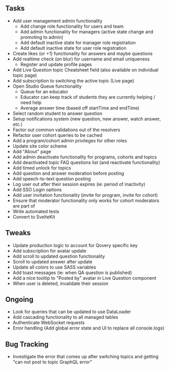 ## Tasks

- Add user management admin functionality
  - Add change role functionality for users and team
  - Add admin functionality for managers (active state change and promoting to admin)
  - Add default inactive state for manager role registration
  - Add default inactive state for user role registration
- Create likes (or +1) functionality for answers and maybe questions
- Add realtime check (on blur) for username and email uniqueness
  - Register and update profile pages
- Add Live Question topic Cheatsheet field (also available on individual topic page)
- Add subscription to switching the active topic (Live page)
- Open Studio Queue functionality
  - Queue for an educator
  - Educator can keep track of students they are currently helping / need help
  - Average answer time (based off startTime and endTime)
- Select random student to answer question
- Setup notifications system (new question, new answer, watch answer, etc.)
- Factor out common validations out of the resolvers
- Refactor user cohort queries to be cached
- Add a program/cohort admin privileges for other roles
- Update site color scheme
- Add "About" page
- Add admin deactivate functionality for programs, cohorts and topics
- Add deactivated topic FAQ questions list (and reactivate functionality)
- Add timed unlock for topics
- Add question and answer moderation before posting
- Add speech-to-text question posting
- Log user out after their session expires (ie: period of inactivity)
- Add SSO Login options
- Add user invitation functionality (invite for program, invite for cohort)
- Ensure that moderator functionality only works for cohort moderators are part of
- Write automated tests
- Convert to SvelteKit

## Tweaks

- Update production logic to account for Qovery specific key
- Add subscription for avatar update
- Add scroll to updated question functionality
- Scroll to updated answer after update
- Update all colors to use SASS variables
- Add toast messages (ie: when QA question is published)
- Add a nice tooltip to "Posted by" avatar in Live Question component
- When user is deleted, invalidate their session

## Ongoing

- Look for queries that can be updated to use DataLoader
- Add cascading functionality to all managed tables
- Authenticate WebSocket requests
- Error handling (Add global error state and UI to replace all console.logs)
 
## Bug Tracking

- Investigate the error that comes up after switching topics and getting "can not post to topic GraphQL error"